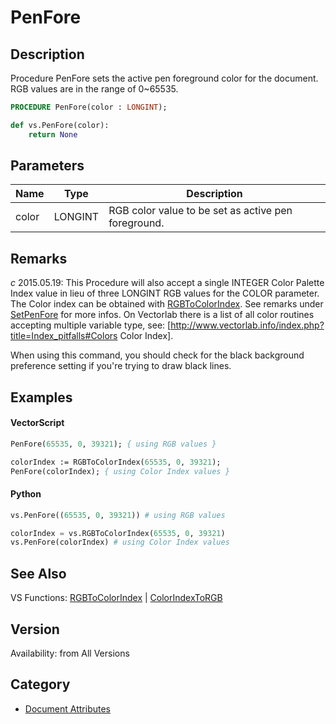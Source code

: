 # PenFore

## Description
Procedure PenFore sets the active pen foreground color for the document. RGB values are in the range of 0~65535.

```pascal
PROCEDURE PenFore(color : LONGINT);
```

```python
def vs.PenFore(color):
    return None
```

## Parameters
|Name|Type|Description|
|---|---|---|
|color|LONGINT|RGB color value to be set as active pen foreground.|

## Remarks
*_c_* 2015.05.19: This Procedure will also accept a single INTEGER Color Palette Index value in lieu of three LONGINT RGB values for the COLOR parameter. The Color index can be obtained with [RGBToColorIndex](RGBToColorIndex.md). See remarks under [SetPenFore](SetPenFore.md) for more infos. On Vectorlab there is a list of all color routines accepting multiple variable type, see: [http://www.vectorlab.info/index.php?title=Index_pitfalls#Colors Color Index].

When using this command, you should check for the black background preference setting if you're trying to draw black lines.

## Examples
#### VectorScript ####
```pascal
PenFore(65535, 0, 39321); { using RGB values }

colorIndex := RGBToColorIndex(65535, 0, 39321);
PenFore(colorIndex); { using Color Index values }
```
#### Python ####
```python
vs.PenFore((65535, 0, 39321)) # using RGB values

colorIndex = vs.RGBToColorIndex(65535, 0, 39321)
vs.PenFore(colorIndex) # using Color Index values
```

## See Also
VS Functions:
[RGBToColorIndex](RGBToColorIndex.md) 
| [ColorIndexToRGB](ColorIndexToRGB.md)

## Version
Availability: from All Versions

## Category
* [Document Attributes](../Categories/Document%20Attributes.md)
